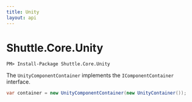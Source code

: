 ```yaml
---
title: Unity
layout: api
---
```

# Shuttle.Core.Unity

```
PM> Install-Package Shuttle.Core.Unity
```

The `UnityComponentContainer` implements the `IComponentContainer` interface.  

```c#
var container = new UnityComponentContainer(new UnityContainer());
```

